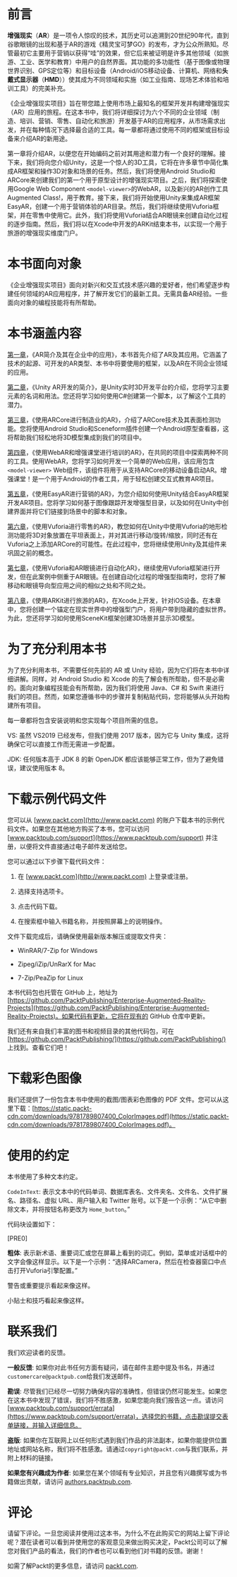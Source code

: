 # 前言

**增强现实**（**AR**）是一项令人惊叹的技术，其历史可以追溯到20世纪90年代，直到谷歌眼镜的出现和基于AR的游戏《精灵宝可梦GO》的发布，才为公众所熟知。尽管最初它主要用于营销以获得“哇”的效果，但它后来被证明是许多其他领域（如旅游、工业、医学和教育）中用户的自然界面。其功能的多功能性（基于图像或物理世界识别、GPS定位等）和目标设备（Android/iOS移动设备、计算机、网络和**头戴式显示器**（**HMD**））使其成为不同领域和实施（如工业指南、现场艺术体验和培训工具）的完美补充。

《企业增强现实项目》旨在带您踏上使用市场上最知名的框架开发并构建增强现实（AR）应用的旅程。在这本书中，我们将详细探讨为六个不同的企业领域（制造、培训、营销、零售、自动化和旅游）开发基于AR的应用程序，从市场需求出发，并在每种情况下选择最合适的工具。每一章都将通过使用不同的框架或目标设备来介绍AR的新用途。

第一章将介绍AR，以便您在开始编码之前对其用途和潜力有一个良好的理解。接下来，我们将向您介绍Unity，这是一个惊人的3D工具，它将在许多章节中简化集成AR框架和操作3D对象和场景的任务。然后，我们将使用Android Studio和ARCore来创建我们的第一个用于原型设计的增强现实项目。之后，我们将探索使用Google Web Component `<model-viewer>`的WebAR，以及新兴的AR创作工具Augmented Class!，用于教育。接下来，我们将开始使用Unity来集成AR框架EasyAR，创建一个用于营销体验的AR目录。然后，我们将继续使用Vuforia框架，并在零售中使用它。此外，我们将使用Vuforia结合AR眼镜来创建自动化过程的逐步指南。然后，我们将以在Xcode中开发的ARKit结束本书，以实现一个用于旅游的增强现实维度门户。

# 本书面向对象

《企业增强现实项目》面向对新兴和交互式技术感兴趣的爱好者，他们希望逐步构建任何领域的AR应用程序，并了解开发它们的最新工具。无需具备AR经验。一些面向对象的编程技能将有所帮助。

# 本书涵盖内容

[第一章](c5172027-e3f1-4236-bcfa-d76ac241f55e.xhtml)，《AR简介及其在企业中的应用》，本书首先介绍了AR及其应用。它涵盖了技术的起源、可开发的AR类型、本书中将要使用的框架，以及AR在不同企业领域的应用。

[第二章](54a1260e-a741-4eb5-9c98-01350fcba94b.xhtml)，《Unity AR开发的简介》，是Unity实时3D开发平台的介绍，您将学习主要元素的名词和用法。您还将学习如何使用C#创建第一个脚本，以了解这个工具的潜力。

[第三章](2d2b4e6f-1ee8-46ab-9041-24e36d57f949.xhtml)，《使用ARCore进行制造业的AR》，介绍了ARCore技术及其表面检测功能。您将使用Android Studio和Sceneform插件创建一个Android原型查看器，这将帮助我们轻松地将3D模型集成到我们的项目中。

[第四章](d97f5549-4c50-43cd-a944-7fb0288ddebf.xhtml)，《使用WebAR和增强课堂进行培训的AR》，在共同的项目中探索两种不同的工具。使用WebAR，您将学习如何开发一个简单的Web应用，该应用包含`<model-viewer>` Web组件，该组件将用于从支持ARCore的移动设备启动AR。增强课堂！是一个用于Android的作者工具，用于轻松创建交互式教育AR项目。

[第五章](a35bc701-516c-47dc-abb1-f6494cacf5af.xhtml)，《使用EasyAR进行营销的AR》，为您介绍如何使用Unity结合EasyAR框架开发AR项目。您将学习如何基于图像跟踪开发增强型目录，以及如何在Unity中创建界面并将它们链接到场景中的脚本和对象。

[第六章](3ef942da-7d11-444e-b3e9-ddbf24bb2d09.xhtml)，《使用Vuforia进行零售的AR》，教您如何在Unity中使用Vuforia的地形检测功能将3D对象放置在平坦表面上，并对其进行移动/旋转/缩放，同时还有在Vuforia之上添加ARCore的可能性。在此过程中，您将继续使用Unity及其组件来巩固之前的概念。

[第七章](4ee2c3b3-2856-4b78-a17c-5575cafafc3b.xhtml)，《使用Vuforia和AR眼镜进行自动化AR》，继续使用Vuforia框架进行开发，但在此案例中侧重于AR眼镜。在创建自动化过程的增强型指南时，您将了解移动和眼镜导向型应用之间的相似之处和不同之处。

[第八章](4c04e2f4-ef78-4061-bf73-41777381d9ad.xhtml)，《使用ARKit进行旅游的AR》，在Xcode上开发，针对iOS设备。在本章中，您将创建一个锚定在现实世界中的增强型门户，将用户带到隐藏的虚拟世界。为此，您还将学习如何使用SceneKit框架创建3D场景并显示3D模型。

# 为了充分利用本书

为了充分利用本书，不需要任何先前的 AR 或 Unity 经验，因为它们将在本书中详细讲解。同样，对 Android Studio 和 Xcode 的先了解会有所帮助，但不是必需的。面向对象编程技能会有所帮助，因为我们将使用 Java、C# 和 Swift 来进行我们的项目。然而，如果您遵循书中的步骤并复制粘贴代码，您将能够从头开始构建所有项目。

每一章都将包含安装说明和您实现每个项目所需的信息。

VS: 虽然 VS2019 已经发布，但我们使用 2017 版本，因为它与 Unity 集成，这将确保它可以直接工作而无需进一步配置。

JDK: 任何版本高于 JDK 8 的新 OpenJDK 都应该能够正常工作，但为了避免错误，建议使用版本 8。

# 下载示例代码文件

您可以从 [www.packt.com](http://www.packt.com) 的账户下载本书的示例代码文件。如果您在其他地方购买了本书，您可以访问 [www.packtpub.com/support](https://www.packtpub.com/support) 并注册，以便将文件直接通过电子邮件发送给您。

您可以通过以下步骤下载代码文件：

1.  在 [www.packt.com](http://www.packt.com) 上登录或注册。

1.  选择支持选项卡。

1.  点击代码下载。

1.  在搜索框中输入书籍名称，并按照屏幕上的说明操作。

文件下载完成后，请确保使用最新版本解压或提取文件夹：

+   WinRAR/7-Zip for Windows

+   Zipeg/iZip/UnRarX for Mac

+   7-Zip/PeaZip for Linux

本书代码包也托管在 GitHub 上，地址为 [https://github.com/PacktPublishing/Enterprise-Augmented-Reality-Projects](https://github.com/PacktPublishing/Enterprise-Augmented-Reality-Projects)。如果代码有更新，它将在现有的 GitHub 仓库中更新。

我们还有来自我们丰富的图书和视频目录的其他代码包，可在 [https://github.com/PacktPublishing/](https://github.com/PacktPublishing/) 上找到。查看它们吧！

# 下载彩色图像

我们还提供了一份包含本书中使用的截图/图表彩色图像的 PDF 文件。您可以从这里下载：[https://static.packt-cdn.com/downloads/9781789807400_ColorImages.pdf](https://static.packt-cdn.com/downloads/9781789807400_ColorImages.pdf)。

# 使用的约定

本书使用了多种文本约定。

`CodeInText`: 表示文本中的代码单词、数据库表名、文件夹名、文件名、文件扩展名、路径名、虚拟 URL、用户输入和 Twitter 账号。以下是一个示例：“从它中删除文本，并将按钮名称更改为 `Home_button`。”

代码块设置如下：

[PRE0]

**粗体**: 表示新术语、重要词汇或您在屏幕上看到的词汇。例如，菜单或对话框中的文字会像这样显示。以下是一个示例：“选择ARCamera，然后在检查器窗口中点击打开Vuforia引擎配置。”

警告或重要提示看起来像这样。

小贴士和技巧看起来像这样。

# 联系我们

我们欢迎读者的反馈。

**一般反馈**: 如果你对此书任何方面有疑问，请在邮件主题中提及书名，并通过`customercare@packtpub.com`给我们发送邮件。

**勘误**: 尽管我们已经尽一切努力确保内容的准确性，但错误仍然可能发生。如果您在这本书中发现了错误，我们将不胜感激，如果您能向我们报告这一点。请访问 [www.packtpub.com/support/errata](https://www.packtpub.com/support/errata)，选择您的书籍，点击勘误提交表单链接，并输入详细信息。

**盗版**: 如果你在互联网上以任何形式遇到我们作品的非法副本，如果你能提供位置地址或网站名称，我们将不胜感激。请通过`copyright@packt.com`与我们联系，并附上材料的链接。

**如果您有兴趣成为作者**: 如果您在某个领域有专业知识，并且您有兴趣撰写或为书籍做出贡献，请访问 [authors.packtpub.com](http://authors.packtpub.com/).

# 评论

请留下评论。一旦您阅读并使用过这本书，为什么不在此购买它的网站上留下评论呢？潜在读者可以看到并使用您的客观意见来做出购买决定，Packt公司可以了解您对我们产品的看法，我们的作者也可以看到他们对书籍的反馈。谢谢！

如需了解Packt的更多信息，请访问 [packt.com](http://www.packt.com/).
